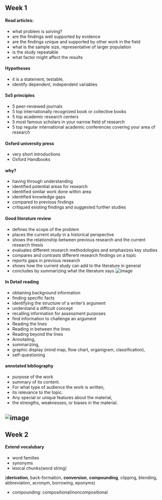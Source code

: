 ## Week 1
#### Read articles:
- what problem is solving?
- are the findings well supported by evidence
- are the findings unique and supported by other work in the field
- what is the sample size, representative of larger population
- is the study repeatable
- what factor might affect the results

#### Hypotheses
- it is a statement, testable, 
- identify dependent, independent variables


#### 5x5 principles
- 5 peer-reviewed journals
- 5 top internationally recognized book or collective books
- 5 top academic research centers
- 5 most famous scholars in your narrow field of research
- 5 top regular international academic conferences covering your area of research

 #### Oxford university press
- very short introductions
- Oxford Handbooks

#### why?
- having through understanding
- identified potential areas for research
- identified similar work done within area
- identified knowledge gaps
- compared to previous findings
- critiqued existing findings and suggested further studies

#### Good literature review
- defines the scope of the problem
- places the current study in a historical perspective
- shows the relationship between previous research and the current research thesis
- evaluates different research methodologies and emphasizes key studies
- compares and contrasts different research findings on a topic
- reports gaps in previous research
- shows how the current study can add to the literature in general
- concludes by summarizing what the literature says
 ![image](uploads/a78e9011b74dead821986649b2d8aca7/image.png)

#### In Detail reading
- obtaining background information
- finding specific facts
- identifying the structure of a writer’s argument
- understand a difficult concept
- recalling information for assessment purposes
- find information to challenge an argument
- Reading the lines
- Reading in between the lines
- Reading beyond the lines
- Annotating, 
- summarizing, 
- graphic display (mind map, flow chart, organigram, classification), 
- self-questioning

#### annotated bibliography
- purpose of the work
- summary of its content. 
- For what type of audience the work is written, 
- its relevance to the topic. 
- Any special or unique features about the material, 
- the strengths, weaknesses, or biases in the material. 
 
![image](uploads/63ca123299db8ed9c8df755946a543f0/image.png)
-----
## Week 2 
#### Extend vocalubary
- word families
- synonyms
- lexical chunks(word string)

(**derivation**, back-formation, **conversion**, **compounding**, clipping, blending, abbreviation, acronym, borrowing, eponyms)
- compounding: compositional/noncompositional
